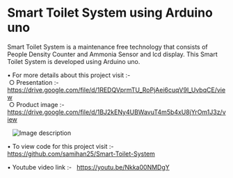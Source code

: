 # Smart Toilet System using Arduino uno

Smart Toilet System is a maintenance free technology that consists of People Density Counter and Ammonia Sensor and lcd display. This Smart Toilet System is developed using Arduino uno.

• For more details about this project visit :- <br />
&nbsp;○ Presentation :-
&nbsp;&nbsp; https://drive.google.com/file/d/1REDQVprmTU_RoPjAei6cuqV9I_UvbqCE/view <br />
&nbsp;○ Product image :-
&nbsp;&nbsp; https://drive.google.com/file/d/1BJ2kENy4UBWavuT4m5b4xU8jYrOm1J3z/view <br />
  
&nbsp;&nbsp; ![Image description](https://github.com/samihan25/Smart-Toilet-System/blob/master/IMG_20190301_142854.jpg)
  
• To view code for this project visit :-
&nbsp; https://github.com/samihan25/Smart-Toilet-System

• Youtube video link :-
&nbsp; https://youtu.be/Nkka00NMDgY
